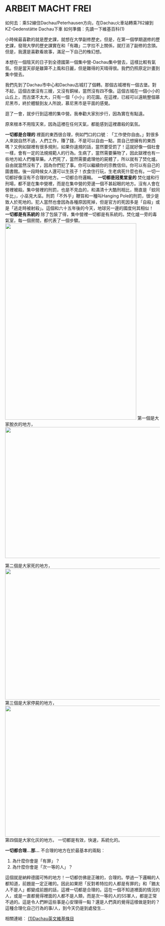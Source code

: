 # ARBEIT MACHT FREI

如何去︰乘S2線住Dachau/Peterhausen方向，在Dachau火車站轉乘762線到KZ-Gedenstätte Dachau下車
如何準備︰先讀一下維基百科(1)

小時候最喜歡的就是歷史課，就想在大學副修歷史。但是，在第一個學期選修的歷史課，發現大學的歷史課實在和「有趣」二字拉不上關係，就打消了副修的念頭。但是，我還是喜歡看故事，滿足一下自己的<del>性</del>幻想。

本想在一個陰天的日子到全德國第一個集中營-Dachau集中營去，這樣比較有氣氛。但是當天卻是雖算不上風和日麗，但是難得的天晴得很。我們仍照原定計畫到集中營去。

我們先到了Dachau市中心和Dachau古城打了個轉。那個古城裡有一個古堡。對不起，這個古堡沒有三嫂，又沒有銅梯，當然沒有四不像。這個古城在一個小小的山丘上，而古堡不太大，只有一個「小小」的花園。在這裡，已經可以遠眺整個慕尼黑市，終於體驗到友人所說，慕尼黑市是平面的感覺。

逛了一會，就步行到這裡的集中營。我奉勸大家別步行，因為實在有點遠。

原來根本不用陰天來，因為這裡在任何天氣，都能感到這裡肅殺的氣氛。

<strong>一切都是合理的</strong>
裡面的東西很合理，例如門口的口號︰「工作使你自由。」對很多人來說自然不過，人們工作，賺了錢，不是可以自由一點，買自己想擁有的東西嗎？又例如獄裡有很多規則，如果你違規的話，當然要受罰了！這就好像一個社會一樣，會有一定的法規規範人的行為。生病了，當然需要藥物了，因此獄裡也有一些地方給人們種草藥。人們死了，當然需要處理他的屍體了，所以就有了焚化爐。自由就當然沒有了，因為你們犯了事。你可以繼續你的宗教信仰。你可以有自己的圖書館。後一段時候女人還可以生孩子！衣食住行玩，生老病死什麼也有。一切一切都好像沒有不合理的地方。一切都合符邏輯。
<img src="http://lh6.ggpht.com/_I4SeLkOXNtg/TQ6Yxq9V2_I/AAAAAAAAQrM/3tJArPzULHc/s640/P1080125.JPG" alt="" />
<strong>一切都是冠冕堂皇的</strong>
焚化爐和行刑場，都不是在集中營裡，而是在集中營的旁邊一個不甚起眼的地方。沒有人會在營裡被殺。集中營裡的刑罰，也是不見血的，和滿清十大酷刑相比，簡直是「蚊同牛比」，小巫見大巫。刑罰「不外乎」鞭笞和一種叫Hanging Pole的刑罰，很少是致人於死地的。犯人當然也會因為各種原因死掉，但是官方的死因多是「自殺」或是「逃走時被射殺」。這個和六十五年後的今天，地球另一邊的國度何其相似！
<a href="http://picasaweb.google.com/lh/photo/KuN2kWDCP9c1cMl3jCQs7fACmjX8jDnfmrlcW3_L5cA?feat=embedwebsite"><img src="http://lh3.ggpht.com/_I4SeLkOXNtg/TQ6Y933db6I/AAAAAAAAQrM/q-7bRzoPHRo/s640/P1080161.JPG" alt="" /></a>
<strong>一切都是有系統的</strong>
除了包裝了得，集中營裡一切都是有系統的。焚化爐一旁的毒氣室，每一個房間，都代表了一個步驟。
<img class="alignnone" title="remove clothes" src="http://lh6.ggpht.com/_I4SeLkOXNtg/TQ6ZJmYN5GI/AAAAAAAAQrM/vY8RnRr6kZY/s640/P1080204.JPG" alt="" width="427" height="640" />
第一個是大家脫衣的地方，<img class="alignnone" title="Bathing room" src="http://lh3.ggpht.com/_I4SeLkOXNtg/TQ6ZIAYYLGI/AAAAAAAAQrM/z3CqMm2nFJg/s640/P1080199.JPG" alt="" width="640" height="427" />

第二個是大家死的地方，
<img class="alignnone" title="body station" src="http://lh6.ggpht.com/_I4SeLkOXNtg/TQ6ZMAYvWLI/AAAAAAAAQrM/5bWWJ1MCOWU/s640/P1080211.JPG" alt="" width="640" height="427" />
第三個是大家停屍的地方，
<img class="alignnone" title="Furance" src="http://lh6.ggpht.com/_I4SeLkOXNtg/TQ6ZHdwCY2I/AAAAAAAAQrM/PPeF1Ea27mU/s640/P1080197.JPG" alt="" width="640" height="427" />
第四個是大家化灰的地方。
一切都是有效，快速，系統化的。

<strong>一切都合理…那…</strong>
不合理的地方在於最基本的兩點︰
<ol>
	<li> 為什麼你會是「有罪」？</li>
	<li> 為什麼你會是「次一等的人」？</li>
</ol>
這個就是納粹德國可怖的地方！一切都仿佛是正確的，合理的。學過一下邏輯的人都知道，前題是一定正確的。因此如果把「反對希特拉的人都是有罪的」和「猶太人不是人」都變成前題的話，這裡一切都是合理的。這在一個不知道裡面的情況的人，或是一直都覺得裡面的人都不是人類，而是次一等的人的SS軍人，都是正常不過的。這是令人們幹這些事是心安理得一點？還是人們真的覺得這樣做是對的？這種合理化自己行為的事/人，到今天仍是到處發生…

相關連結︰
<a href="http://www.google.com/url?sa=t&source=web&cd=2&ved=0CCwQFjAB&url=http%3A%2F%2Fen.wikipedia.org%2Fwiki%2FDachau_concentration_camp&ei=UBLfTIO5EYn5sgafnez6Cw&usg=AFQjCNHBEORNOywJcqIWMW0lQj9kzk-icw&sig2=_-9BNGe-uQxiimRh65mNvQ" target="_blank">(1)Dachau英文維基條目</a>